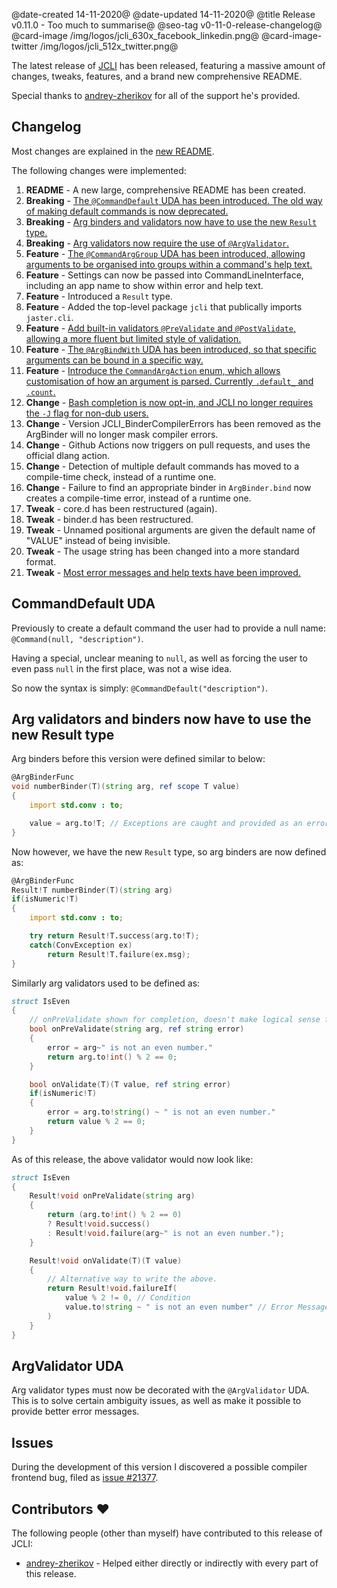 ﻿@date-created 14-11-2020@
@date-updated 14-11-2020@
@title Release v0.11.0 - Too much to summarise@
@seo-tag v0-11-0-release-changelog@
@card-image /img/logos/jcli_630x_facebook_linkedin.png@
@card-image-twitter /img/logos/jcli_512x_twitter.png@

The latest release of [JCLI](https://code.dlang.org/packages/jcli) has been released, featuring a massive amount of changes,
tweaks, features, and a brand new comprehensive README.

Special thanks to [andrey-zherikov](https://github.com/andrey-zherikov) for all of the support he's provided.

## Changelog

Most changes are explained in the [new README](https://github.com/BradleyChatha/jcli).

The following changes were implemented:

1. **README** - A new large, comprehensive README has been created.
1. **Breaking** - [The `@CommandDefault` UDA has been introduced. The old way of making default commands is now deprecated.](#commanddefault-uda)
1. **Breaking** - [Arg binders and validators now have to use the new `Result` type.](#arg-validators-and-binders-now-have-to-use-the-new-result-type)
1. **Breaking** - [Arg validators now require the use of `@ArgValidator`.](#argvalidator-uda)
1. **Feature** - [The `@CommandArgGroup` UDA has been introduced, allowing arguments to be organised into groups within a command's help text.](https://github.com/BradleyChatha/jcli#argument-groups)
1. **Feature** - Settings can now be passed into CommandLineInterface, including an app name to show within error and help text.
1. **Feature** - Introduced a `Result` type.
1. **Feature** - Added the top-level package `jcli` that publically imports `jaster.cli`.
1. **Feature** - [Add built-in validators `@PreValidate` and `@PostValidate`, allowing a more fluent but limited style of validation.](https://github.com/BradleyChatha/jcli#user-defined-argument-validation)
1. **Feature** - [The `@ArgBindWith` UDA has been introduced, so that specific arguments can be bound in a specific way.](https://github.com/BradleyChatha/jcli#per-argument-binding)
1. **Feature** - [Introduce the `CommandArgAction` enum, which allows customisation of how an argument is parsed. Currently `.default_` and `.count`.](https://github.com/BradleyChatha/jcli#commandargactioncount)
1. **Change** - [Bash completion is now opt-in, and JCLI no longer requires the `-J` flag for non-dub users.](https://github.com/BradleyChatha/jcli#bash-completion)
1. **Change** - Version JCLI_BinderCompilerErrors has been removed as the ArgBinder will no longer mask compiler errors.
1. **Change** - Github Actions now triggers on pull requests, and uses the official dlang action.
1. **Change** - Detection of multiple default commands has moved to a compile-time check, instead of a runtime one.
1. **Change** - Failure to find an appropriate binder in `ArgBinder.bind` now creates a compile-time error, instead of a runtime one.
1. **Tweak** - core.d has been restructured (again).
1. **Tweak** - binder.d has been restructured.
1. **Tweak** - Unnamed positional arguments are given the default name of "VALUE" instead of being invisible.
1. **Tweak** - The usage string has been changed into a more standard format.
1. **Tweak** - [Most error messages and help texts have been improved.](https://github.com/BradleyChatha/jcli/pull/26)

## CommandDefault UDA

Previously to create a default command the user had to provide a null name: `@Command(null, "description")`.

Having a special, unclear meaning to `null`, as well as forcing the user to even pass `null` in the first place, was not a wise idea.

So now the syntax is simply: `@CommandDefault("description")`.

## Arg validators and binders now have to use the new Result type

Arg binders before this version were defined similar to below:

```d
@ArgBinderFunc
void numberBinder(T)(string arg, ref scope T value)
{
    import std.conv : to;

    value = arg.to!T; // Exceptions are caught and provided as an error message.
}
```

Now however, we have the new `Result` type, so arg binders are now defined as:

```d
@ArgBinderFunc
Result!T numberBinder(T)(string arg)
if(isNumeric!T)
{
    import std.conv : to;

    try return Result!T.success(arg.to!T);
    catch(ConvException ex)
        return Result!T.failure(ex.msg);
}
```

Similarly arg validators used to be defined as:

```d
struct IsEven
{
    // onPreValidate shown for completion, doesn't make logical sense for this validator though.
    bool onPreValidate(string arg, ref string error)
    {
        error = arg~" is not an even number."
        return arg.to!int() % 2 == 0;
    }

    bool onValidate(T)(T value, ref string error)
    if(isNumeric!T)
    {
        error = arg.to!string() ~ " is not an even number."
        return value % 2 == 0;
    }
}
```

As of this release, the above validator would now look like:

```d
struct IsEven
{
    Result!void onPreValidate(string arg)
    {
        return (arg.to!int() % 2 == 0)
        ? Result!void.success()
        : Result!void.failure(arg~" is not an even number.");
    }

    Result!void onValidate(T)(T value)
    {
        // Alternative way to write the above.
        return Result!void.failureIf(
            value % 2 != 0, // Condition
            value.to!string ~ " is not an even number" // Error Message if condition is true.
        )
    }
}
```

## ArgValidator UDA

Arg validator types must now be decorated with the `@ArgValidator` UDA. This is to solve certain ambiguity issues, as well
as make it possible to provide better error messages.

## Issues

During the development of this version I discovered a possible compiler frontend bug, 
filed as [issue #21377](https://issues.dlang.org/show_bug.cgi?id=21377).

## Contributors ❤️

The following people (other than myself) have contributed to this release of JCLI:

* [andrey-zherikov](https://github.com/andrey-zherikov) - Helped either directly or indirectly with every part of this release.
